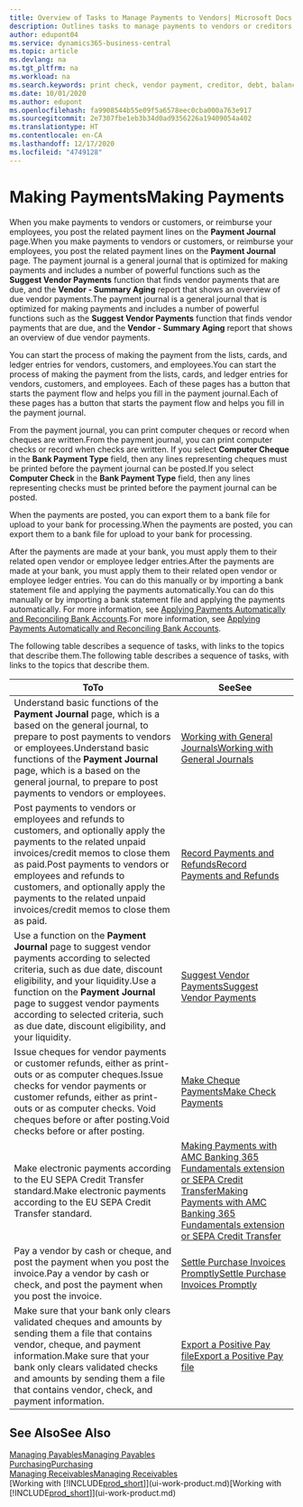 ```yaml
---
title: Overview of Tasks to Manage Payments to Vendors| Microsoft Docs
description: Outlines tasks to manage payments to vendors or creditors, including posting payment lines and getting an overview of the balance due.
author: edupont04
ms.service: dynamics365-business-central
ms.topic: article
ms.devlang: na
ms.tgt_pltfrm: na
ms.workload: na
ms.search.keywords: print check, vendor payment, creditor, debt, balance due, AP
ms.date: 10/01/2020
ms.author: edupont
ms.openlocfilehash: fa9908544b55e09f5a6578eec0cba000a763e917
ms.sourcegitcommit: 2e7307fbe1eb3b34d0ad9356226a19409054a402
ms.translationtype: HT
ms.contentlocale: en-CA
ms.lasthandoff: 12/17/2020
ms.locfileid: "4749128"
---
```

# <a name="making-payments"></a><span data-ttu-id="49020-103">Making Payments</span><span class="sxs-lookup"><span data-stu-id="49020-103">Making Payments</span></span>

<span data-ttu-id="49020-104">When you make payments to vendors or customers, or reimburse your employees, you post the related payment lines on the **Payment Journal** page.</span><span class="sxs-lookup"><span data-stu-id="49020-104">When you make payments to vendors or customers, or reimburse your employees, you post the related payment lines on the **Payment Journal** page.</span></span> <span data-ttu-id="49020-105">The payment journal is a general journal that is optimized for making payments and includes a number of powerful functions such as the **Suggest Vendor Payments** function that finds vendor payments that are due, and the **Vendor - Summary Aging** report that shows an overview of due vendor payments.</span><span class="sxs-lookup"><span data-stu-id="49020-105">The payment journal is a general journal that is optimized for making payments and includes a number of powerful functions such as the **Suggest Vendor Payments** function that finds vendor payments that are due, and the **Vendor - Summary Aging** report that shows an overview of due vendor payments.</span></span>  

<span data-ttu-id="49020-106">You can start the process of making the payment from the lists, cards, and ledger entries for vendors, customers, and employees.</span><span class="sxs-lookup"><span data-stu-id="49020-106">You can start the process of making the payment from the lists, cards, and ledger entries for vendors, customers, and employees.</span></span> <span data-ttu-id="49020-107">Each of these pages has a button that starts the payment flow and helps you fill in the payment journal.</span><span class="sxs-lookup"><span data-stu-id="49020-107">Each of these pages has a button that starts the payment flow and helps you fill in the payment journal.</span></span>  

<span data-ttu-id="49020-108">From the payment journal, you can print computer cheques or record when cheques are written.</span><span class="sxs-lookup"><span data-stu-id="49020-108">From the payment journal, you can print computer checks or record when checks are written.</span></span> <span data-ttu-id="49020-109">If you select **Computer Cheque** in the **Bank Payment Type** field, then any lines representing cheques must be printed before the payment journal can be posted.</span><span class="sxs-lookup"><span data-stu-id="49020-109">If you select **Computer Check** in the **Bank Payment Type** field, then any lines representing checks must be printed before the payment journal can be posted.</span></span>

<span data-ttu-id="49020-110">When the payments are posted, you can export them to a bank file for upload to your bank for processing.</span><span class="sxs-lookup"><span data-stu-id="49020-110">When the payments are posted, you can export them to a bank file for upload to your bank for processing.</span></span>

<span data-ttu-id="49020-111">After the payments are made at your bank, you must apply them to their related open vendor or employee ledger entries.</span><span class="sxs-lookup"><span data-stu-id="49020-111">After the payments are made at your bank, you must apply them to their related open vendor or employee ledger entries.</span></span> <span data-ttu-id="49020-112">You can do this manually or by importing a bank statement file and applying the payments automatically.</span><span class="sxs-lookup"><span data-stu-id="49020-112">You can do this manually or by importing a bank statement file and applying the payments automatically.</span></span> <span data-ttu-id="49020-113">For more information, see [Applying Payments Automatically and Reconciling Bank Accounts](receivables-apply-payments-auto-reconcile-bank-accounts.md).</span><span class="sxs-lookup"><span data-stu-id="49020-113">For more information, see [Applying Payments Automatically and Reconciling Bank Accounts](receivables-apply-payments-auto-reconcile-bank-accounts.md).</span></span>

<span data-ttu-id="49020-114">The following table describes a sequence of tasks, with links to the topics that describe them.</span><span class="sxs-lookup"><span data-stu-id="49020-114">The following table describes a sequence of tasks, with links to the topics that describe them.</span></span>

| <span data-ttu-id="49020-115">To</span><span class="sxs-lookup"><span data-stu-id="49020-115">To</span></span> | <span data-ttu-id="49020-116">See</span><span class="sxs-lookup"><span data-stu-id="49020-116">See</span></span> |
| --- | --- |
|<span data-ttu-id="49020-117">Understand basic functions of the **Payment Journal** page, which is a based on the general journal, to prepare to post payments to vendors or employees.</span><span class="sxs-lookup"><span data-stu-id="49020-117">Understand basic functions of the **Payment Journal** page, which is a based on the general journal, to prepare to post payments to vendors or employees.</span></span>|[<span data-ttu-id="49020-118">Working with General Journals</span><span class="sxs-lookup"><span data-stu-id="49020-118">Working with General Journals</span></span>](ui-work-general-journals.md)|
|<span data-ttu-id="49020-119">Post payments to vendors or employees and refunds to customers, and optionally apply the payments to the related unpaid invoices/credit memos to close them as paid.</span><span class="sxs-lookup"><span data-stu-id="49020-119">Post payments to vendors or employees and refunds to customers, and optionally apply the payments to the related unpaid invoices/credit memos to close them as paid.</span></span>|[<span data-ttu-id="49020-120">Record Payments and Refunds</span><span class="sxs-lookup"><span data-stu-id="49020-120">Record Payments and Refunds</span></span>](payables-how-post-payments-refunds.md)|
| <span data-ttu-id="49020-121">Use a function on the **Payment Journal** page to suggest vendor payments according to selected criteria, such as due date, discount eligibility, and your liquidity.</span><span class="sxs-lookup"><span data-stu-id="49020-121">Use a function on the **Payment Journal** page to suggest vendor payments according to selected criteria, such as due date, discount eligibility, and your liquidity.</span></span> |[<span data-ttu-id="49020-122">Suggest Vendor Payments</span><span class="sxs-lookup"><span data-stu-id="49020-122">Suggest Vendor Payments</span></span>](payables-how-suggest-vendor-payments.md) |
| <span data-ttu-id="49020-123">Issue cheques for vendor payments or customer refunds, either as print-outs or as computer cheques.</span><span class="sxs-lookup"><span data-stu-id="49020-123">Issue checks for vendor payments or customer refunds, either as print-outs or as computer checks.</span></span> <span data-ttu-id="49020-124">Void cheques before or after posting.</span><span class="sxs-lookup"><span data-stu-id="49020-124">Void checks before or after posting.</span></span> |[<span data-ttu-id="49020-125">Make Cheque Payments</span><span class="sxs-lookup"><span data-stu-id="49020-125">Make Check Payments</span></span>](payables-how-work-checks.md) |
|<span data-ttu-id="49020-126">Make electronic payments according to the EU SEPA Credit Transfer standard.</span><span class="sxs-lookup"><span data-stu-id="49020-126">Make electronic payments according to the EU SEPA Credit Transfer standard.</span></span>|[<span data-ttu-id="49020-127">Making Payments with AMC Banking 365 Fundamentals extension or SEPA Credit Transfer</span><span class="sxs-lookup"><span data-stu-id="49020-127">Making Payments with AMC Banking 365 Fundamentals extension or SEPA Credit Transfer</span></span>](finance-make-payments-with-bank-data-conversion-service-or-sepa-credit-transfer.md)|
| <span data-ttu-id="49020-128">Pay a vendor by cash or cheque, and post the payment when you post the invoice.</span><span class="sxs-lookup"><span data-stu-id="49020-128">Pay a vendor by cash or check, and post the payment when you post the invoice.</span></span> |[<span data-ttu-id="49020-129">Settle Purchase Invoices Promptly</span><span class="sxs-lookup"><span data-stu-id="49020-129">Settle Purchase Invoices Promptly</span></span>](finance-how-to-settle-purchase-invoices-promptly.md) |
| <span data-ttu-id="49020-130">Make sure that your bank only clears validated cheques and amounts by sending them a file that contains vendor, cheque, and payment information.</span><span class="sxs-lookup"><span data-stu-id="49020-130">Make sure that your bank only clears validated checks and amounts by sending them a file that contains vendor, check, and payment information.</span></span> |[<span data-ttu-id="49020-131">Export a Positive Pay file</span><span class="sxs-lookup"><span data-stu-id="49020-131">Export a Positive Pay file</span></span>](finance-how-positive-pay.md) |

## <a name="see-also"></a><span data-ttu-id="49020-132">See Also</span><span class="sxs-lookup"><span data-stu-id="49020-132">See Also</span></span>
[<span data-ttu-id="49020-133">Managing Payables</span><span class="sxs-lookup"><span data-stu-id="49020-133">Managing Payables</span></span>](payables-manage-payables.md)  
[<span data-ttu-id="49020-134">Purchasing</span><span class="sxs-lookup"><span data-stu-id="49020-134">Purchasing</span></span>](purchasing-manage-purchasing.md)  
[<span data-ttu-id="49020-135">Managing Receivables</span><span class="sxs-lookup"><span data-stu-id="49020-135">Managing Receivables</span></span>](receivables-manage-receivables.md)  
<span data-ttu-id="49020-136">[Working with [!INCLUDE[prod_short](includes/prod_short.md)]](ui-work-product.md)</span><span class="sxs-lookup"><span data-stu-id="49020-136">[Working with [!INCLUDE[prod_short](includes/prod_short.md)]](ui-work-product.md)</span></span>  
